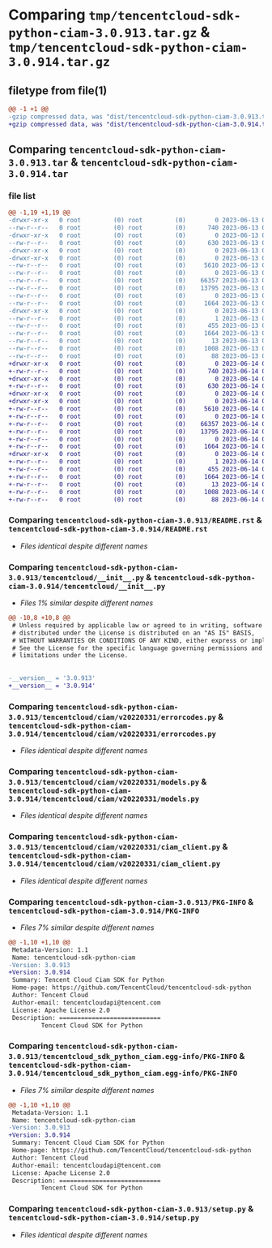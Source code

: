 # Comparing `tmp/tencentcloud-sdk-python-ciam-3.0.913.tar.gz` & `tmp/tencentcloud-sdk-python-ciam-3.0.914.tar.gz`

## filetype from file(1)

```diff
@@ -1 +1 @@
-gzip compressed data, was "dist/tencentcloud-sdk-python-ciam-3.0.913.tar", last modified: Tue Jun 13 02:07:11 2023, max compression
+gzip compressed data, was "dist/tencentcloud-sdk-python-ciam-3.0.914.tar", last modified: Wed Jun 14 00:21:58 2023, max compression
```

## Comparing `tencentcloud-sdk-python-ciam-3.0.913.tar` & `tencentcloud-sdk-python-ciam-3.0.914.tar`

### file list

```diff
@@ -1,19 +1,19 @@
-drwxr-xr-x   0 root         (0) root         (0)        0 2023-06-13 02:07:11.000000 tencentcloud-sdk-python-ciam-3.0.913/
--rw-r--r--   0 root         (0) root         (0)      740 2023-06-13 02:07:11.000000 tencentcloud-sdk-python-ciam-3.0.913/README.rst
-drwxr-xr-x   0 root         (0) root         (0)        0 2023-06-13 02:07:11.000000 tencentcloud-sdk-python-ciam-3.0.913/tencentcloud/
--rw-r--r--   0 root         (0) root         (0)      630 2023-06-13 02:07:11.000000 tencentcloud-sdk-python-ciam-3.0.913/tencentcloud/__init__.py
-drwxr-xr-x   0 root         (0) root         (0)        0 2023-06-13 02:07:11.000000 tencentcloud-sdk-python-ciam-3.0.913/tencentcloud/ciam/
-drwxr-xr-x   0 root         (0) root         (0)        0 2023-06-13 02:07:11.000000 tencentcloud-sdk-python-ciam-3.0.913/tencentcloud/ciam/v20220331/
--rw-r--r--   0 root         (0) root         (0)     5610 2023-06-13 02:07:11.000000 tencentcloud-sdk-python-ciam-3.0.913/tencentcloud/ciam/v20220331/errorcodes.py
--rw-r--r--   0 root         (0) root         (0)        0 2023-06-13 02:07:11.000000 tencentcloud-sdk-python-ciam-3.0.913/tencentcloud/ciam/v20220331/__init__.py
--rw-r--r--   0 root         (0) root         (0)    66357 2023-06-13 02:07:11.000000 tencentcloud-sdk-python-ciam-3.0.913/tencentcloud/ciam/v20220331/models.py
--rw-r--r--   0 root         (0) root         (0)    13795 2023-06-13 02:07:11.000000 tencentcloud-sdk-python-ciam-3.0.913/tencentcloud/ciam/v20220331/ciam_client.py
--rw-r--r--   0 root         (0) root         (0)        0 2023-06-13 02:07:11.000000 tencentcloud-sdk-python-ciam-3.0.913/tencentcloud/ciam/__init__.py
--rw-r--r--   0 root         (0) root         (0)     1664 2023-06-13 02:07:11.000000 tencentcloud-sdk-python-ciam-3.0.913/PKG-INFO
-drwxr-xr-x   0 root         (0) root         (0)        0 2023-06-13 02:07:11.000000 tencentcloud-sdk-python-ciam-3.0.913/tencentcloud_sdk_python_ciam.egg-info/
--rw-r--r--   0 root         (0) root         (0)        1 2023-06-13 02:07:11.000000 tencentcloud-sdk-python-ciam-3.0.913/tencentcloud_sdk_python_ciam.egg-info/dependency_links.txt
--rw-r--r--   0 root         (0) root         (0)      455 2023-06-13 02:07:11.000000 tencentcloud-sdk-python-ciam-3.0.913/tencentcloud_sdk_python_ciam.egg-info/SOURCES.txt
--rw-r--r--   0 root         (0) root         (0)     1664 2023-06-13 02:07:11.000000 tencentcloud-sdk-python-ciam-3.0.913/tencentcloud_sdk_python_ciam.egg-info/PKG-INFO
--rw-r--r--   0 root         (0) root         (0)       13 2023-06-13 02:07:11.000000 tencentcloud-sdk-python-ciam-3.0.913/tencentcloud_sdk_python_ciam.egg-info/top_level.txt
--rw-r--r--   0 root         (0) root         (0)     1008 2023-06-13 02:07:11.000000 tencentcloud-sdk-python-ciam-3.0.913/setup.py
--rw-r--r--   0 root         (0) root         (0)       88 2023-06-13 02:07:11.000000 tencentcloud-sdk-python-ciam-3.0.913/setup.cfg
+drwxr-xr-x   0 root         (0) root         (0)        0 2023-06-14 00:21:58.000000 tencentcloud-sdk-python-ciam-3.0.914/
+-rw-r--r--   0 root         (0) root         (0)      740 2023-06-14 00:21:58.000000 tencentcloud-sdk-python-ciam-3.0.914/README.rst
+drwxr-xr-x   0 root         (0) root         (0)        0 2023-06-14 00:21:58.000000 tencentcloud-sdk-python-ciam-3.0.914/tencentcloud/
+-rw-r--r--   0 root         (0) root         (0)      630 2023-06-14 00:21:58.000000 tencentcloud-sdk-python-ciam-3.0.914/tencentcloud/__init__.py
+drwxr-xr-x   0 root         (0) root         (0)        0 2023-06-14 00:21:58.000000 tencentcloud-sdk-python-ciam-3.0.914/tencentcloud/ciam/
+drwxr-xr-x   0 root         (0) root         (0)        0 2023-06-14 00:21:58.000000 tencentcloud-sdk-python-ciam-3.0.914/tencentcloud/ciam/v20220331/
+-rw-r--r--   0 root         (0) root         (0)     5610 2023-06-14 00:21:58.000000 tencentcloud-sdk-python-ciam-3.0.914/tencentcloud/ciam/v20220331/errorcodes.py
+-rw-r--r--   0 root         (0) root         (0)        0 2023-06-14 00:21:58.000000 tencentcloud-sdk-python-ciam-3.0.914/tencentcloud/ciam/v20220331/__init__.py
+-rw-r--r--   0 root         (0) root         (0)    66357 2023-06-14 00:21:58.000000 tencentcloud-sdk-python-ciam-3.0.914/tencentcloud/ciam/v20220331/models.py
+-rw-r--r--   0 root         (0) root         (0)    13795 2023-06-14 00:21:58.000000 tencentcloud-sdk-python-ciam-3.0.914/tencentcloud/ciam/v20220331/ciam_client.py
+-rw-r--r--   0 root         (0) root         (0)        0 2023-06-14 00:21:58.000000 tencentcloud-sdk-python-ciam-3.0.914/tencentcloud/ciam/__init__.py
+-rw-r--r--   0 root         (0) root         (0)     1664 2023-06-14 00:21:58.000000 tencentcloud-sdk-python-ciam-3.0.914/PKG-INFO
+drwxr-xr-x   0 root         (0) root         (0)        0 2023-06-14 00:21:58.000000 tencentcloud-sdk-python-ciam-3.0.914/tencentcloud_sdk_python_ciam.egg-info/
+-rw-r--r--   0 root         (0) root         (0)        1 2023-06-14 00:21:58.000000 tencentcloud-sdk-python-ciam-3.0.914/tencentcloud_sdk_python_ciam.egg-info/dependency_links.txt
+-rw-r--r--   0 root         (0) root         (0)      455 2023-06-14 00:21:58.000000 tencentcloud-sdk-python-ciam-3.0.914/tencentcloud_sdk_python_ciam.egg-info/SOURCES.txt
+-rw-r--r--   0 root         (0) root         (0)     1664 2023-06-14 00:21:58.000000 tencentcloud-sdk-python-ciam-3.0.914/tencentcloud_sdk_python_ciam.egg-info/PKG-INFO
+-rw-r--r--   0 root         (0) root         (0)       13 2023-06-14 00:21:58.000000 tencentcloud-sdk-python-ciam-3.0.914/tencentcloud_sdk_python_ciam.egg-info/top_level.txt
+-rw-r--r--   0 root         (0) root         (0)     1008 2023-06-14 00:21:58.000000 tencentcloud-sdk-python-ciam-3.0.914/setup.py
+-rw-r--r--   0 root         (0) root         (0)       88 2023-06-14 00:21:58.000000 tencentcloud-sdk-python-ciam-3.0.914/setup.cfg
```

### Comparing `tencentcloud-sdk-python-ciam-3.0.913/README.rst` & `tencentcloud-sdk-python-ciam-3.0.914/README.rst`

 * *Files identical despite different names*

### Comparing `tencentcloud-sdk-python-ciam-3.0.913/tencentcloud/__init__.py` & `tencentcloud-sdk-python-ciam-3.0.914/tencentcloud/__init__.py`

 * *Files 1% similar despite different names*

```diff
@@ -10,8 +10,8 @@
 # Unless required by applicable law or agreed to in writing, software
 # distributed under the License is distributed on an "AS IS" BASIS,
 # WITHOUT WARRANTIES OR CONDITIONS OF ANY KIND, either express or implied.
 # See the License for the specific language governing permissions and
 # limitations under the License.
 
 
-__version__ = '3.0.913'
+__version__ = '3.0.914'
```

### Comparing `tencentcloud-sdk-python-ciam-3.0.913/tencentcloud/ciam/v20220331/errorcodes.py` & `tencentcloud-sdk-python-ciam-3.0.914/tencentcloud/ciam/v20220331/errorcodes.py`

 * *Files identical despite different names*

### Comparing `tencentcloud-sdk-python-ciam-3.0.913/tencentcloud/ciam/v20220331/models.py` & `tencentcloud-sdk-python-ciam-3.0.914/tencentcloud/ciam/v20220331/models.py`

 * *Files identical despite different names*

### Comparing `tencentcloud-sdk-python-ciam-3.0.913/tencentcloud/ciam/v20220331/ciam_client.py` & `tencentcloud-sdk-python-ciam-3.0.914/tencentcloud/ciam/v20220331/ciam_client.py`

 * *Files identical despite different names*

### Comparing `tencentcloud-sdk-python-ciam-3.0.913/PKG-INFO` & `tencentcloud-sdk-python-ciam-3.0.914/PKG-INFO`

 * *Files 7% similar despite different names*

```diff
@@ -1,10 +1,10 @@
 Metadata-Version: 1.1
 Name: tencentcloud-sdk-python-ciam
-Version: 3.0.913
+Version: 3.0.914
 Summary: Tencent Cloud Ciam SDK for Python
 Home-page: https://github.com/TencentCloud/tencentcloud-sdk-python
 Author: Tencent Cloud
 Author-email: tencentcloudapi@tencent.com
 License: Apache License 2.0
 Description: ============================
         Tencent Cloud SDK for Python
```

### Comparing `tencentcloud-sdk-python-ciam-3.0.913/tencentcloud_sdk_python_ciam.egg-info/PKG-INFO` & `tencentcloud-sdk-python-ciam-3.0.914/tencentcloud_sdk_python_ciam.egg-info/PKG-INFO`

 * *Files 7% similar despite different names*

```diff
@@ -1,10 +1,10 @@
 Metadata-Version: 1.1
 Name: tencentcloud-sdk-python-ciam
-Version: 3.0.913
+Version: 3.0.914
 Summary: Tencent Cloud Ciam SDK for Python
 Home-page: https://github.com/TencentCloud/tencentcloud-sdk-python
 Author: Tencent Cloud
 Author-email: tencentcloudapi@tencent.com
 License: Apache License 2.0
 Description: ============================
         Tencent Cloud SDK for Python
```

### Comparing `tencentcloud-sdk-python-ciam-3.0.913/setup.py` & `tencentcloud-sdk-python-ciam-3.0.914/setup.py`

 * *Files identical despite different names*

